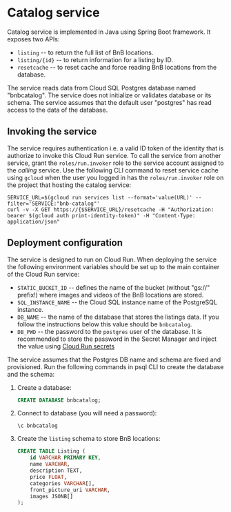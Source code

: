 # Catalog service

Catalog service is implemented in Java using Spring Boot framework. It exposes two APIs:

- `listing` -- to return the full list of BnB locations.
- `listing/{id}` -- to return information for a listing by ID.
- `resetcache` -- to reset cache and force reading BnB locations from the database.

The service reads data from Cloud SQL Postgres database named "bnbcatalog".
The service does not initialize or validates database or its schema.
The service assumes that the default user "postgres" has read access to the data of the database.

## Invoking the service

The service requires authentication i.e. a valid ID token of the identity that is authorize to invoke this Cloud Run service.
To call the service from another service, grant the `roles/run.invoker` role to the service account assigned to the _calling_ service.
Use the following CLI command to reset service cache using `gcloud` when the user you logged in has the `roles/run.invoker` role on the project that hosting the catalog service:

```shell
SERVICE_URL=$(gcloud run services list --format='value(URL)' --filter='SERVICE:"bnb-catalog"'
curl -v -X GET https://{$SERVICE_URL}/resetcache -H "Authorization: bearer $(gcloud auth print-identity-token)" -H "Content-Type: application/json"
```

## Deployment configuration

The service is designed to run on Cloud Run. When deploying the service the following environment variables should be set up to the main container of the Cloud Run service:

- `STATIC_BUCKET_ID` -- defines the name of the bucket (without "gs://" prefix!) where images and videos of the BnB locations are stored.
- `SQL_INSTANCE_NAME` -- the Cloud SQL instance name of the PostgreSQL instance.
- `DB_NAME` -- the name of the database that stores the listings data. If you follow the instructions below this value should be `bnbcatalog`.
- `DB_PWD` -- the password to the `postgres` user of the database. It is recommended to store the password in the Secret Manager and inject the value using [Cloud Run secrets](https://cloud.google.com/run/docs/configuring/services/secrets)

The service assumes that the Postgres DB name and schema are fixed and provisioned. Run the following commands in psql CLI to create the database and the schema:

1. Create a database:

   ```sql
   CREATE DATABASE bnbcatalog;
   ```

1. Connect to database (you will need a password):

   ```shell
   \c bnbcatalog
   ```

1. Create the `listing` schema to store BnB locations:

   ```sql
   CREATE TABLE Listing (
       id VARCHAR PRIMARY KEY,
       name VARCHAR,
       description TEXT,
       price FLOAT,
       categories VARCHAR[],
       front_picture_uri VARCHAR,
       images JSONB[]
   );
   ```
   
